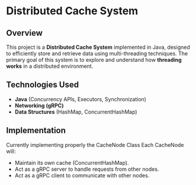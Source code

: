 # Distributed Cache System

## Overview
This project is a **Distributed Cache System** implemented in Java, designed to efficiently store and retrieve data using multi-threading techniques. The primary goal of this system is to explore and understand how **threading works** in a distributed environment.
## Technologies Used
- **Java** (Concurrency APIs, Executors, Synchronization)
- **Networking (gRPC)**
- **Data Structures** (HashMap, ConcurrentHashMap)
## Implementation
Currently implementing properly the CacheNode Class
Each CacheNode will:
 - Maintain its own cache (ConcurrentHashMap).
 - Act as a gRPC server to handle requests from other nodes.
 - Act as a gRPC client to communicate with other nodes.
